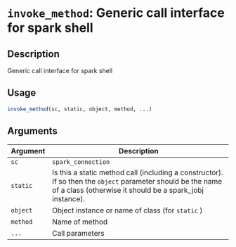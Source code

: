 # `invoke_method`: Generic call interface for spark shell

## Description


 Generic call interface for spark shell


## Usage

```r
invoke_method(sc, static, object, method, ...)
```


## Arguments

Argument      |Description
------------- |----------------
```sc```     |     `spark_connection`
```static```     |     Is this a static method call (including a constructor). If so then the `object` parameter should be the name of a class (otherwise it should be a spark_jobj instance).
```object```     |     Object instance or name of class (for `static` )
```method```     |     Name of method
```...```     |     Call parameters

